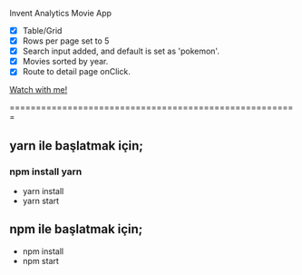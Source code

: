 Invent Analytics Movie App

- [x] Table/Grid 
- [x] Rows per page set to 5
- [x] Search input added, and default is set as 'pokemon'.
- [x] Movies sorted by year.
- [x] Route to detail page onClick.

[Watch with me!](https://watchwithbotuz.herokuapp.com/movie)

=======================================================
## yarn ile başlatmak için;
### npm install yarn
- yarn install
- yarn start

## npm ile başlatmak için;
- npm install
- npm start
